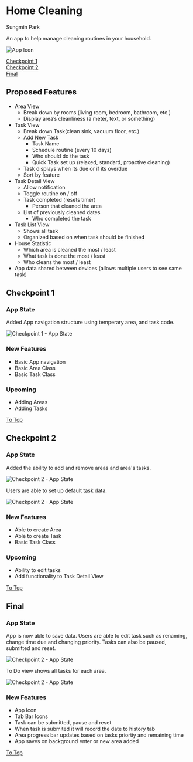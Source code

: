 # Home Cleaning  
Sungmin Park  

An app to help manage cleaning routines in your household.

![App Icon ](screenshots/Icon.png)  

<a href="#Checkpoint-1">Checkpoint 1</a>  
<a href="#Checkpoint-2">Checkpoint 2</a>  
<a href="#Final">Final</a>  

## Proposed Features  
* Area View
  * Break down by rooms (living room, bedroom, bathroom, etc.)
  * Display area’s cleanliness (a meter, text, or something)
* Task View
  * Break down Task(clean sink, vacuum floor, etc.)
  * Add New Task
    * Task Name
    * Schedule routine (every 10 days)
    * Who should do the task
    * Quick Task set up (relaxed, standard, proactive cleaning)
  * Task displays when its due or if its overdue
  * Sort by feature
* Task Detail View
  * Allow notification
  * Toggle routine on / off
  * Task completed (resets timer)
    * Person that cleaned the area
  * List of previously cleaned dates
    * Who completed the task
* Task List View
  * Shows all task
  * Organized based on when task should be finished
* House Statistic
  * Which area is cleaned the most / least
  * What task is done the most / least
  * Who cleans the most / least
* App data shared between devices (allows multiple users to see same task)


## Checkpoint 1  

### App State  
Added App navigation structure using temperary area, and task code.  

![Checkpoint 1 - App State ](screenshots/Area_Screen.png)  

### New Features  
* Basic App navigation
* Basic Area Class
* Basic Task Class

### Upcoming  
* Adding Areas
* Adding Tasks

<a href="#Home-Cleaning">To Top</a>  

## Checkpoint 2  

### App State  
Added the ability to add and remove areas and area's tasks.

![Checkpoint 2 - App State ](screenshots/AreaDetail_Screen.png)

Users are able to set up default task data.

![Checkpoint 2 - App State ](screenshots/NewTask_Screen.png)    

### New Features  
* Able to create Area
* Able to create Task
* Basic Task Class

### Upcoming  
* Ability to edit tasks
* Add functionality to Task Detail View

<a href="#Home-Cleaning">To Top</a>  

## Final    

### App State  
App is now able to save data. Users are able to edit task such as renaming, change time due and changing priority. Tasks can also be paused, submitted and reset.

![Checkpoint 2 - App State ](screenshots/TaskDetail_Screen.png)

To Do view shows all tasks for each area.

![Checkpoint 2 - App State ](screenshots/ToDo_Screen.png)    

### New Features  
* App Icon
* Tab Bar Icons
* Task can be submitted, pause and reset
* When task is submited it will record the date to history tab
* Area progress bar updates based on tasks priortiy and remaining time
* App saves on background enter or new area added

<a href="#Home-Cleaning">To Top</a>  